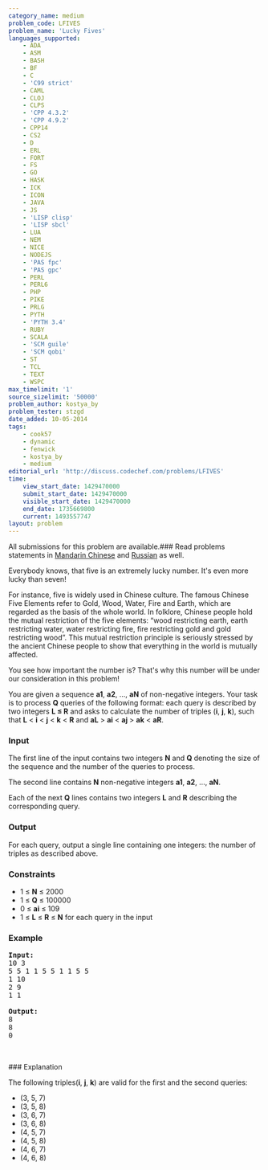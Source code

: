 ```yaml
---
category_name: medium
problem_code: LFIVES
problem_name: 'Lucky Fives'
languages_supported:
    - ADA
    - ASM
    - BASH
    - BF
    - C
    - 'C99 strict'
    - CAML
    - CLOJ
    - CLPS
    - 'CPP 4.3.2'
    - 'CPP 4.9.2'
    - CPP14
    - CS2
    - D
    - ERL
    - FORT
    - FS
    - GO
    - HASK
    - ICK
    - ICON
    - JAVA
    - JS
    - 'LISP clisp'
    - 'LISP sbcl'
    - LUA
    - NEM
    - NICE
    - NODEJS
    - 'PAS fpc'
    - 'PAS gpc'
    - PERL
    - PERL6
    - PHP
    - PIKE
    - PRLG
    - PYTH
    - 'PYTH 3.4'
    - RUBY
    - SCALA
    - 'SCM guile'
    - 'SCM qobi'
    - ST
    - TCL
    - TEXT
    - WSPC
max_timelimit: '1'
source_sizelimit: '50000'
problem_author: kostya_by
problem_tester: stzgd
date_added: 10-05-2014
tags:
    - cook57
    - dynamic
    - fenwick
    - kostya_by
    - medium
editorial_url: 'http://discuss.codechef.com/problems/LFIVES'
time:
    view_start_date: 1429470000
    submit_start_date: 1429470000
    visible_start_date: 1429470000
    end_date: 1735669800
    current: 1493557747
layout: problem
---
```

All submissions for this problem are available.###  Read problems statements in [Mandarin Chinese](http://www.codechef.com/download/translated/COOK57/mandarin/LFIVES.pdf) and [Russian](http://www.codechef.com/download/translated/COOK57/russian/LFIVES.pdf) as well.

Everybody knows, that five is an extremely lucky number. It's even more lucky than seven!

For instance, five is widely used in Chinese culture. The famous Chinese Five Elements refer to Gold, Wood, Water, Fire and Earth, which are regarded as the basis of the whole world. In folklore, Chinese people hold the mutual restriction of the five elements: “wood restricting earth, earth restricting water, water restricting fire, fire restricting gold and gold restricting wood”. This mutual restriction principle is seriously stressed by the ancient Chinese people to show that everything in the world is mutually affected.

You see how important the number is? That's why this number will be under our consideration in this problem!

You are given a sequence **a1**, **a2**, ..., **aN** of non-negative integers. Your task is to process **Q** queries of the following format: each query is described by two integers **L ≤ R** and asks to calculate the number of triples (**i**, **j**, **k**), such that **L** < **i** < **j** < **k** < **R** and **aL** > **ai** < **aj** > **ak** < **aR**.

### Input

The first line of the input contains two integers **N** and **Q** denoting the size of the sequence and the number of the queries to process.

The second line contains **N** non-negative integers **a1**, **a2**, ..., **aN**.

Each of the next **Q** lines contains two integers **L** and **R** describing the corresponding query.

### Output

For each query, output a single line containing one integers: the number of triples as described above.

### Constraints

- 1 ≤ **N** ≤ 2000
- 1 ≤ **Q** ≤ 100000
- 0 ≤ **ai** ≤ 109
- 1 ≤ **L** ≤ **R** ≤ **N** for each query in the input

### Example

<pre><b>Input:</b>
10 3
5 5 1 1 5 5 1 1 5 5
1 10
2 9
1 1

<b>Output:</b>
8
8
0


</pre>### Explanation
 The following triples(**i**, **j**, **k**) are valid for the first and the second queries:

- (3, 5, 7)
- (3, 5, 8)
- (3, 6, 7)
- (3, 6, 8)
- (4, 5, 7)
- (4, 5, 8)
- (4, 6, 7)
- (4, 6, 8)
